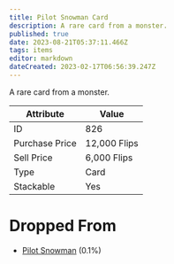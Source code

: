 ```yaml
---
title: Pilot Snowman Card
description: A rare card from a monster.
published: true
date: 2023-08-21T05:37:11.466Z
tags: items
editor: markdown
dateCreated: 2023-02-17T06:56:39.247Z
---
```


A rare card from a monster.

|Attribute|Value|
|-|-|
|ID|826|
|Purchase Price|12,000 Flips|
|Sell Price|6,000 Flips|
|Type|Card|
|Stackable|Yes|


# Dropped From
 * [Pilot Snowman](/monsters/pilot-snowman) (0.1%)
